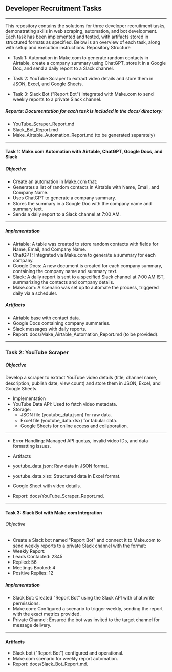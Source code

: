 ## Developer Recruitment Tasks
----
This repository contains the solutions for three developer recruitment tasks, demonstrating skills in web scraping, automation, and bot development. Each task has been implemented and tested, with artifacts stored in structured formats as specified. Below is an overview of each task, along with setup and execution instructions.
Repository Structure

- Task 1: Automation in Make.com to generate random contacts in Airtable, create a company summary using ChatGPT, store it in a Google Doc, and send a daily report to a Slack channel.

- Task 2: YouTube Scraper to extract video details and store them in JSON, Excel, and Google Sheets.
  
- Task 3: Slack Bot ("Report Bot") integrated with Make.com to send weekly reports to a private Slack channel.

##### Reports: Documentation for each task is included in the docs/ directory:

- YouTube_Scraper_Report.md
- Slack_Bot_Report.md
- Make_Airtable_Automation_Report.md (to be generated separately)
-----

#### Task 1: Make.com Automation with Airtable, ChatGPT, Google Docs, and Slack
##### Objective
  - Create an automation in Make.com that:
  - Generates a list of random contacts in Airtable with Name, Email, and Company Name.
  - Uses ChatGPT to generate a company summary.
  - Stores the summary in a Google Doc with the company name and summary text.
  - Sends a daily report to a Slack channel at 7:00 AM.
-------- 

##### Implementation

- Airtable: A table was created to store random contacts with fields for Name, Email, and Company Name.
- ChatGPT: Integrated via Make.com to generate a summary for each company.
- Google Docs: A new document is created for each company summary, containing the company name and summary text.
- Slack: A daily report is sent to a specified Slack channel at 7:00 AM IST, summarizing the contacts and company details.
- Make.com: A scenario was set up to automate the process, triggered daily via a scheduler.

##### Artifacts
- Airtable base with contact data.
- Google Docs containing company summaries.
- Slack messages with daily reports.
- Report: docs/Make_Airtable_Automation_Report.md (to be provided).
------
### Task 2: YouTube Scraper
##### Objective

Develop a scraper to extract YouTube video details (title, channel name, description, publish date, view count) and store them in JSON, Excel, and Google Sheets.
- Implementation
- YouTube Data API: Used to fetch video metadata.
- Storage:
  - JSON file (youtube_data.json) for raw data.
  - Excel file (youtube_data.xlsx) for tabular data.
  - Google Sheets for online access and collaboration.

-------

- Error Handling: Managed API quotas, invalid video IDs, and data formatting issues.
- Artifacts

- youtube_data.json: Raw data in JSON format.
- youtube_data.xlsx: Structured data in Excel format.
- Google Sheet with video details.
- Report: docs/YouTube_Scraper_Report.md.
-----

#### Task 3: Slack Bot with Make.com Integration
###### Objective
- Create a Slack bot named "Report Bot" and connect it to Make.com to send weekly reports to a private Slack channel with the format:
- Weekly Report:
- Leads Contacted: 2345
- Replied: 56
- Meetings Booked: 4
- Positive Replies: 12

##### Implementation
- Slack Bot: Created "Report Bot" using the Slack API with chat:write permissions.
- Make.com: Configured a scenario to trigger weekly, sending the report with the exact metrics provided.
- Private Channel: Ensured the bot was invited to the target channel for message delivery.
-------
#### Artifacts

- Slack bot ("Report Bot") configured and operational.
- Make.com scenario for weekly report automation.
- Report: docs/Slack_Bot_Report.md.



